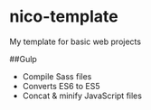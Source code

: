 # nico-template
My template for basic web projects

##Gulp
* Compile Sass files
* Converts ES6 to ES5
* Concat &amp; minify JavaScript files

